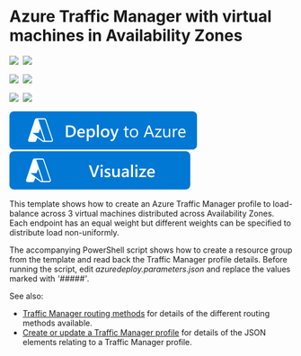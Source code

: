 # Azure Traffic Manager with virtual machines in Availability Zones

<IMG SRC="https://azurequickstartsservice.blob.core.windows.net/badges/201-traffic-manager-vm-zones/PublicLastTestDate.svg" />&nbsp;
<IMG SRC="https://azurequickstartsservice.blob.core.windows.net/badges/201-traffic-manager-vm-zones/PublicDeployment.svg" />&nbsp;

<IMG SRC="https://azurequickstartsservice.blob.core.windows.net/badges/201-traffic-manager-vm-zones/FairfaxLastTestDate.svg" />&nbsp;
<IMG SRC="https://azurequickstartsservice.blob.core.windows.net/badges/201-traffic-manager-vm-zones/FairfaxDeployment.svg" />&nbsp;

<IMG SRC="https://azurequickstartsservice.blob.core.windows.net/badges/201-traffic-manager-vm-zones/BestPracticeResult.svg" />&nbsp;
<IMG SRC="https://azurequickstartsservice.blob.core.windows.net/badges/201-traffic-manager-vm-zones/CredScanResult.svg" />&nbsp;

<a href="https://portal.azure.com/#create/Microsoft.Template/uri/https%3A%2F%2Fraw.githubusercontent.com%2FAzure%2Fazure-quickstart-templates%2Fmaster%2F201-traffic-manager-vm-zones%2Fazuredeploy.json" target="_blank">
    <img src="https://raw.githubusercontent.com/Azure/azure-quickstart-templates/master/1-CONTRIBUTION-GUIDE/images/deploytoazure.svg"/>
</a>
<a href="http://armviz.io/#/?load=https%3A%2F%2Fraw.githubusercontent.com%2FAzure%2Fazure-quickstart-templates%2Fmaster%2F201-traffic-manager-vm-zones%2Fazuredeploy.json" target="_blank">
    <img src="https://raw.githubusercontent.com/Azure/azure-quickstart-templates/master/1-CONTRIBUTION-GUIDE/images/visualizebutton.svg"/>
</a>

This template shows how to create an Azure Traffic Manager profile to load-balance across 3 virtual machines distributed across Availability Zones. Each endpoint has an equal weight but different weights can be specified to distribute load non-uniformly.

The accompanying PowerShell script shows how to create a resource group from the template and read back the Traffic Manager profile details. Before running the script, edit *azuredeploy.parameters.json* and replace the values marked with *'#####'*.


See also:

- <a href="https://azure.microsoft.com/en-us/documentation/articles/traffic-manager-routing-methods/">Traffic Manager routing methods</a> for details of the different routing methods available.
- <a href="https://msdn.microsoft.com/en-us/library/azure/mt163581.aspx">Create or update a Traffic Manager profile</a> for details of the JSON elements relating to a Traffic Manager profile.



